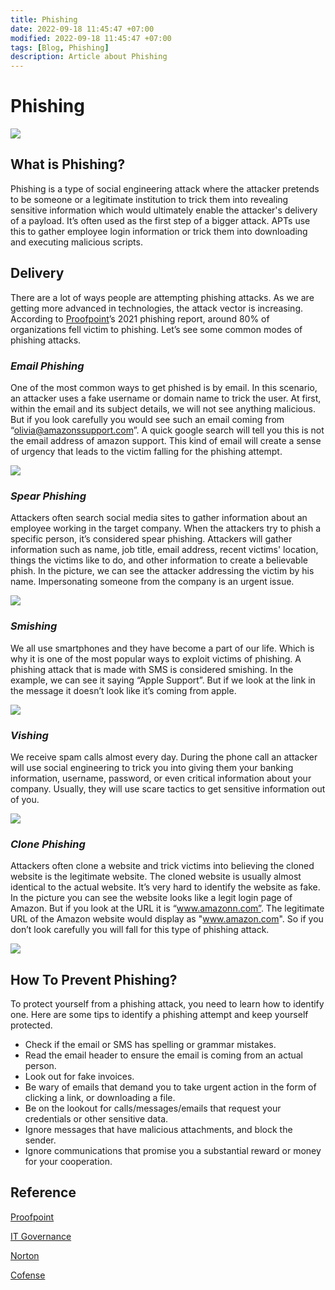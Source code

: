 ```yaml
---
title: Phishing
date: 2022-09-18 11:45:47 +07:00
modified: 2022-09-18 11:45:47 +07:00
tags: [Blog, Phishing]
description: Article about Phishing
---
```



# Phishing

![](https://photos.squarezero.dev/file/abir-images/Phishing/logo.png)

## What is Phishing?

Phishing is a type of social engineering attack where the attacker pretends to be someone or a legitimate institution to trick them into revealing sensitive information which would ultimately enable the attacker's delivery of a payload. It’s often used as the first step of a bigger attack. APTs use this to gather employee login information or trick them into downloading and executing malicious scripts.  

## Delivery

There are a lot of ways people are attempting phishing attacks. As we are getting more advanced in technologies, the attack vector is increasing. According to [Proofpoint](https://www.proofpoint.com/uk/resources/threat-reports/state-of-phish-infographic)’s 2021 phishing report, around 80% of organizations fell victim to phishing. Let’s see some common modes of phishing attacks.

### ***Email Phishing***

One of the most common ways to get phished is by email. In this scenario, an attacker uses a fake username or domain name to trick the user. At first, within the email and its subject details, we will not see anything malicious. But if you look carefully you would see such an email coming from “olivia@amazonssupport.com”. A quick google search will tell you this is not the email address of amazon support. This kind of email will create a sense of urgency that leads to the victim falling for the phishing attempt.

![](https://photos.squarezero.dev/file/abir-images/Phishing/1.png)

### ***Spear Phishing***

Attackers often search social media sites to gather information about an employee working in the target company. When the attackers try to phish a specific person, it’s considered spear phishing. Attackers will gather information such as name, job title, email address, recent victims' location, things the victims like to do, and other information to create a believable phish. In the picture, we can see the attacker addressing the victim by his name. Impersonating someone from the company is an urgent issue. 

![](https://photos.squarezero.dev/file/abir-images/Phishing/2.png)

### ***Smishing***

We all use smartphones and they have become a part of our life. Which is why it is one of the most popular ways to exploit victims of phishing. A phishing attack that is made with SMS is considered smishing. In the example, we can see it saying “Apple Support”. But if we look at the link in the message it doesn’t look like it’s coming from apple. 

![](https://photos.squarezero.dev/file/abir-images/Phishing/3.jpg)

### ***Vishing***

We receive spam calls almost every day. During the phone call an attacker will use social engineering to trick you into giving them your banking information, username, password, or even critical information about your company. Usually, they will use scare tactics to get sensitive information out of you.

![](https://photos.squarezero.dev/file/abir-images/Phishing/4.jpg)

### ***Clone Phishing***

Attackers often clone a website and trick victims into believing the cloned website is the legitimate website. The cloned website is usually almost identical to the actual website. It’s very hard to identify the website as fake. In the picture you can see the website looks like a legit login page of Amazon. But if you look at the URL it is “www.amazonn.com”. The legitimate URL of the Amazon website would display as "www.amazon.com". So if you don’t look carefully you will fall for this type of phishing attack.

![](https://photos.squarezero.dev/file/abir-images/Phishing/5.jpg)

## How To Prevent Phishing?

To protect yourself from a phishing attack, you need to learn how to identify one. Here are some tips to identify a phishing attempt and keep yourself protected.


- Check if the email or SMS has spelling or grammar mistakes.
- Read the email header to ensure the email is coming from an actual person.
- Look out for fake invoices.
- Be wary of emails that demand you to take urgent action in the form of clicking a link, or downloading a file.
- Be on the lookout for calls/messages/emails that request your credentials or other sensitive data.
- Ignore messages that have malicious attachments, and block the sender.
- Ignore communications that promise you a substantial reward or money for your cooperation.

## Reference

[Proofpoint](https://www.proofpoint.com/uk/resources/threat-reports/state-of-phish-infographic)

[IT Governance](https://www.itgovernance.eu/blog/en/the-5-most-common-types-of-phishing-attack)

[Norton](https://us.norton.com/internetsecurity-online-scams-vishing.html)

[Cofense](https://cofense.com/project/phishing-vs-spear-phishing/)